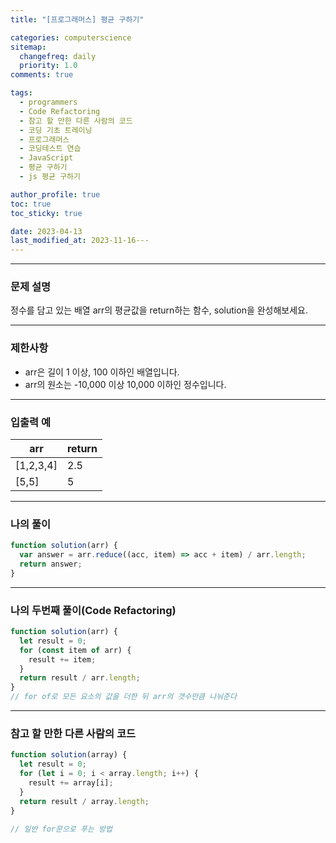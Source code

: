 ```yaml
---
title: "[프로그래머스] 평균 구하기"

categories: computerscience
sitemap:
  changefreq: daily
  priority: 1.0
comments: true

tags:
  - programmers
  - Code Refactoring
  - 참고 할 만한 다른 사람의 코드
  - 코딩 기초 트레이닝
  - 프로그래머스
  - 코딩테스트 연습
  - JavaScript
  - 평균 구하기
  - js 평균 구하기

author_profile: true
toc: true
toc_sticky: true

date: 2023-04-13
last_modified_at: 2023-11-16---
---
```


---

### 문제 설명

정수를 담고 있는 배열 arr의 평균값을 return하는 함수, solution을 완성해보세요.

---

### 제한사항

- arr은 길이 1 이상, 100 이하인 배열입니다.
- arr의 원소는 -10,000 이상 10,000 이하인 정수입니다.

---

### 입출력 예

| arr       | return |
| --------- | ------ |
| [1,2,3,4] | 2.5    |
| [5,5]     | 5      |

---

### 나의 풀이

```jsx
function solution(arr) {
  var answer = arr.reduce((acc, item) => acc + item) / arr.length;
  return answer;
}
```

---

### 나의 두번째 풀이(Code Refactoring)

```jsx
function solution(arr) {
  let result = 0;
  for (const item of arr) {
    result += item;
  }
  return result / arr.length;
}
// for of로 모든 요소의 값을 더한 뒤 arr의 갯수만큼 나눠준다
```

---

### 참고 할 만한 다른 사람의 코드

```jsx
function solution(array) {
  let result = 0;
  for (let i = 0; i < array.length; i++) {
    result += array[i];
  }
  return result / array.length;
}

// 일반 for문으로 푸는 방법
```
